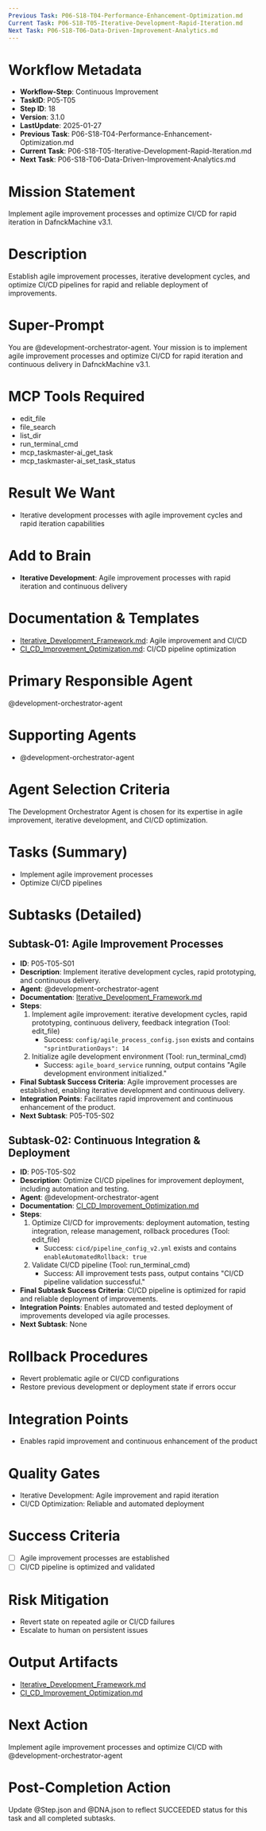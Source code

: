 ```yaml
---
Previous Task: P06-S18-T04-Performance-Enhancement-Optimization.md
Current Task: P06-S18-T05-Iterative-Development-Rapid-Iteration.md
Next Task: P06-S18-T06-Data-Driven-Improvement-Analytics.md
---
```


# Workflow Metadata
- **Workflow-Step**: Continuous Improvement
- **TaskID**: P05-T05
- **Step ID**: 18
- **Version**: 3.1.0
- **LastUpdate**: 2025-01-27
- **Previous Task**: P06-S18-T04-Performance-Enhancement-Optimization.md
- **Current Task**: P06-S18-T05-Iterative-Development-Rapid-Iteration.md
- **Next Task**: P06-S18-T06-Data-Driven-Improvement-Analytics.md

# Mission Statement
Implement agile improvement processes and optimize CI/CD for rapid iteration in DafnckMachine v3.1.

# Description
Establish agile improvement processes, iterative development cycles, and optimize CI/CD pipelines for rapid and reliable deployment of improvements.

# Super-Prompt
You are @development-orchestrator-agent. Your mission is to implement agile improvement processes and optimize CI/CD for rapid iteration and continuous delivery in DafnckMachine v3.1.

# MCP Tools Required
- edit_file
- file_search
- list_dir
- run_terminal_cmd
- mcp_taskmaster-ai_get_task
- mcp_taskmaster-ai_set_task_status

# Result We Want
- Iterative development processes with agile improvement cycles and rapid iteration capabilities

# Add to Brain
- **Iterative Development**: Agile improvement processes with rapid iteration and continuous delivery

# Documentation & Templates
- [Iterative_Development_Framework.md](mdc:01_Machine/04_Documentation/Doc/Phase_5/18_Continuous_Improvement/Iterative_Development_Framework.md): Agile improvement and CI/CD
- [CI_CD_Improvement_Optimization.md](mdc:01_Machine/04_Documentation/Doc/Phase_5/18_Continuous_Improvement/CI_CD_Improvement_Optimization.md): CI/CD pipeline optimization

# Primary Responsible Agent
@development-orchestrator-agent

# Supporting Agents
- @development-orchestrator-agent

# Agent Selection Criteria
The Development Orchestrator Agent is chosen for its expertise in agile improvement, iterative development, and CI/CD optimization.

# Tasks (Summary)
- Implement agile improvement processes
- Optimize CI/CD pipelines

# Subtasks (Detailed)
## Subtask-01: Agile Improvement Processes
- **ID**: P05-T05-S01
- **Description**: Implement iterative development cycles, rapid prototyping, and continuous delivery.
- **Agent**: @development-orchestrator-agent
- **Documentation**: [Iterative_Development_Framework.md](mdc:01_Machine/04_Documentation/Doc/Phase_5/18_Continuous_Improvement/Iterative_Development_Framework.md)
- **Steps**:
    1. Implement agile improvement: iterative development cycles, rapid prototyping, continuous delivery, feedback integration (Tool: edit_file)
        - Success: `config/agile_process_config.json` exists and contains `"sprintDurationDays": 14`
    2. Initialize agile development environment (Tool: run_terminal_cmd)
        - Success: `agile_board_service` running, output contains "Agile development environment initialized."
- **Final Subtask Success Criteria**: Agile improvement processes are established, enabling iterative development and continuous delivery.
- **Integration Points**: Facilitates rapid improvement and continuous enhancement of the product.
- **Next Subtask**: P05-T05-S02

## Subtask-02: Continuous Integration & Deployment
- **ID**: P05-T05-S02
- **Description**: Optimize CI/CD pipelines for improvement deployment, including automation and testing.
- **Agent**: @development-orchestrator-agent
- **Documentation**: [CI_CD_Improvement_Optimization.md](mdc:01_Machine/04_Documentation/Doc/Phase_5/18_Continuous_Improvement/CI_CD_Improvement_Optimization.md)
- **Steps**:
    1. Optimize CI/CD for improvements: deployment automation, testing integration, release management, rollback procedures (Tool: edit_file)
        - Success: `cicd/pipeline_config_v2.yml` exists and contains `enableAutomatedRollback: true`
    2. Validate CI/CD pipeline (Tool: run_terminal_cmd)
        - Success: All improvement tests pass, output contains "CI/CD pipeline validation successful."
- **Final Subtask Success Criteria**: CI/CD pipeline is optimized for rapid and reliable deployment of improvements.
- **Integration Points**: Enables automated and tested deployment of improvements developed via agile processes.
- **Next Subtask**: None

# Rollback Procedures
- Revert problematic agile or CI/CD configurations
- Restore previous development or deployment state if errors occur

# Integration Points
- Enables rapid improvement and continuous enhancement of the product

# Quality Gates
- Iterative Development: Agile improvement and rapid iteration
- CI/CD Optimization: Reliable and automated deployment

# Success Criteria
- [ ] Agile improvement processes are established
- [ ] CI/CD pipeline is optimized and validated

# Risk Mitigation
- Revert state on repeated agile or CI/CD failures
- Escalate to human on persistent issues

# Output Artifacts
- [Iterative_Development_Framework.md](mdc:01_Machine/04_Documentation/Doc/Phase_5/18_Continuous_Improvement/Iterative_Development_Framework.md)
- [CI_CD_Improvement_Optimization.md](mdc:01_Machine/04_Documentation/Doc/Phase_5/18_Continuous_Improvement/CI_CD_Improvement_Optimization.md)

# Next Action
Implement agile improvement processes and optimize CI/CD with @development-orchestrator-agent

# Post-Completion Action
Update @Step.json and @DNA.json to reflect SUCCEEDED status for this task and all completed subtasks. 